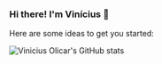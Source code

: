 ### Hi there! I'm Vinícius 👋




Here are some ideas to get you started:

![Vinicius Olicar's GitHub stats](https://github-readme-stats.vercel.app/api?username=volicar&show_icons=true&theme=radical)

<!--
- 🔭 I’m currently working on ...
- 🌱 I’m currently learning ...
- 👯 I’m looking to collaborate on ...
- 🤔 I’m looking for help with ...
- 💬 Ask me about ...
- 📫 How to reach me: ...
- 😄 Pronouns: ...
- ⚡ Fun fact: ...
-->
